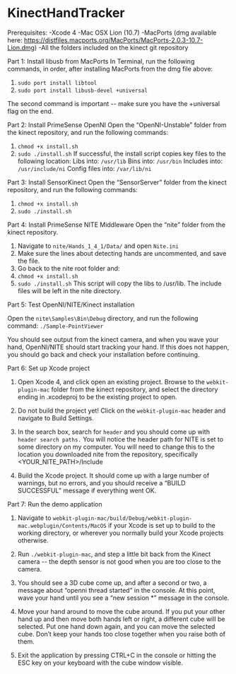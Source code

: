 KinectHandTracker
=================

Prerequisites:
-Xcode 4
-Mac OSX Lion (10.7)
-MacPorts (dmg available here: <https://distfiles.macports.org/MacPorts/MacPorts-2.0.3-10.7-Lion.dmg>)
-All the folders included on the kinect git repository


Part 1: Install libusb from MacPorts
In Terminal, run the following commands, in order, after installing MacPorts from the dmg file above:
1. `sudo port install libtool`
2. `sudo port install libusb-devel +universal`

The second command is important -- make sure you have the +universal flag on the end.

Part 2: Install PrimeSense OpenNI
Open the “OpenNI-Unstable” folder from the kinect repository, and run the following commands:
1. `chmod +x install.sh`
2. `sudo ./install.sh`
If successful, the install script copies key files to the following location:
  	       Libs into: `/usr/lib`
		       Bins into: `/usr/bin`
		       Includes into: `/usr/include/ni`
		       Config files into: `/var/lib/ni`

Part 3: Install SensorKinect
Open the “SensorServer” folder from the kinect repository, and run the following commands:
1. `chmod +x install.sh`
2. `sudo ./install.sh`

Part 4: Install PrimeSense NITE Middleware
Open the “nite” folder from the kinect repository.
1. Navigate to `nite/Hands_1_4_1/Data/` and open `Nite.ini`
2. Make sure the lines about detecting hands are uncommented, and save the file.
3. Go back to the nite root folder and:
4. `chmod +x install.sh`
5. `sudo ./install.sh`
This script will copy the libs to /usr/lib. The include files will be left in the nite directory.

Part 5: Test OpenNI/NITE/Kinect installation

Open the `nite\Samples\Bin\Debug` directory, and run the following command:
`./Sample-PointViewer`

You should see output from the kinect camera, and when you wave your hand, OpenNI/NITE should start tracking your hand. If this does not happen, you should go back and check your installation before continuing.

Part 6: Set up Xcode project
1. Open Xcode 4, and click open an existing project. Browse to the `webkit-plugin-mac` folder from the kinect repository, and select the directory ending in .xcodeproj to be the existing project to open.

2. Do not build the project yet! Click on the `webkit-plugin-mac` header and navigate to Build Settings. 

3. In the search box, search for `header` and you should come up with `header search paths.` You will notice the header path for NITE is set to some directory on my computer. You will need to change this to the location you downloaded nite from the repository, specifically <YOUR_NITE_PATH>/Include

4. Build the Xcode project. It should come up with a large number of warnings, but no errors, and you should receive a “BUILD SUCCESSFUL” message if everything went OK.

Part 7: Run the demo application
1. Navigate to `webkit-plugin-mac/build/Debug/webkit-plugin-mac.webplugin/Contents/MacOS` if your Xcode is set up to build to the working directory, or wherever you normally build your Xcode projects otherwise.

2. Run `./webkit-plugin-mac`, and step a little bit back from the Kinect camera -- the depth sensor is not good when you are too close to the camera.

3. You should see a 3D cube come up, and after a second or two, a message about “openni thread started” in the console. At this point, wave your hand until you see a “new session *” message in the console.

4. Move your hand around to move the cube around. If you put your other hand up and then move both hands left or right, a different cube will be selected. Put one hand down again, and you can move the selected cube. Don’t keep your hands too close together when you raise both of them.

5. Exit the application by pressing CTRL+C in the console or hitting the ESC key on your keyboard with the cube window visible.
